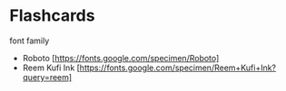 # Flashcards

font family

-   Roboto [https://fonts.google.com/specimen/Roboto]
-   Reem Kufi Ink [https://fonts.google.com/specimen/Reem+Kufi+Ink?query=reem]

